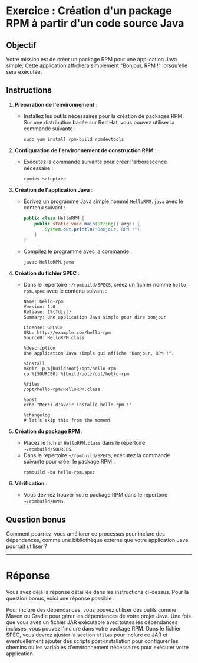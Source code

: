 # Exercice : Création d'un package RPM à partir d'un code source Java

## Objectif

Votre mission est de créer un package RPM pour une application Java simple. Cette application affichera simplement "Bonjour, RPM !" lorsqu'elle sera exécutée.

## Instructions

1. **Préparation de l'environnement** :
   - Installez les outils nécessaires pour la création de packages RPM. Sur une distribution basée sur Red Hat, vous pouvez utiliser la commande suivante :
     ```
     sudo yum install rpm-build rpmdevtools
     ```

2. **Configuration de l'environnement de construction RPM** :
   - Exécutez la commande suivante pour créer l'arborescence nécessaire :
     ```
     rpmdev-setuptree
     ```

3. **Création de l'application Java** :
   - Écrivez un programme Java simple nommé `HelloRPM.java` avec le contenu suivant :
     ```java
     public class HelloRPM {
         public static void main(String[] args) {
             System.out.println("Bonjour, RPM !");
         }
     }
     ```
   - Compilez le programme avec la commande :
     ```
     javac HelloRPM.java
     ```

4. **Création du fichier SPEC** :
   - Dans le répertoire `~/rpmbuild/SPECS`, créez un fichier nommé `hello-rpm.spec` avec le contenu suivant :
     ```spec
     Name: hello-rpm
     Version: 1.0
     Release: 1%{?dist}
     Summary: Une application Java simple pour dire bonjour

     License: GPLv3+
     URL: http://example.com/hello-rpm
     Source0: HelloRPM.class

     %description
     Une application Java simple qui affiche "Bonjour, RPM !".

     %install
     mkdir -p %{buildroot}/opt/hello-rpm
     cp %{SOURCE0} %{buildroot}/opt/hello-rpm

     %files
     /opt/hello-rpm/HelloRPM.class

     %post
     echo "Merci d'avoir installé hello-rpm !"

     %changelog
     # let's skip this from the moment
     ```

5. **Création du package RPM** :
   - Placez le fichier `HelloRPM.class` dans le répertoire `~/rpmbuild/SOURCES`.
   - Dans le répertoire `~/rpmbuild/SPECS`, exécutez la commande suivante pour créer le package RPM :
     ```
     rpmbuild -ba hello-rpm.spec
     ```

6. **Vérification** :
   - Vous devriez trouver votre package RPM dans le répertoire `~/rpmbuild/RPMS`.

## Question bonus

Comment pourriez-vous améliorer ce processus pour inclure des dépendances, comme une bibliothèque externe que votre application Java pourrait utiliser ?

---

# Réponse

Vous avez déjà la réponse détaillée dans les instructions ci-dessus. Pour la question bonus, voici une réponse possible :

Pour inclure des dépendances, vous pouvez utiliser des outils comme Maven ou Gradle pour gérer les dépendances de votre projet Java. Une fois que vous avez un fichier JAR exécutable avec toutes les dépendances incluses, vous pouvez l'inclure dans votre package RPM. Dans le fichier SPEC, vous devrez ajuster la section `%files` pour inclure ce JAR et éventuellement ajouter des scripts post-installation pour configurer les chemins ou les variables d'environnement nécessaires pour exécuter votre application.
